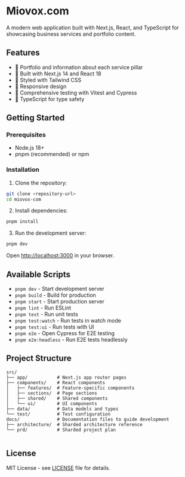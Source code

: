 # Miovox.com

A modern web application built with Next.js, React, and TypeScript for showcasing business services and portfolio content.

## Features

- 🎯 Portfolio and information about each service pillar
- 🚀 Built with Next.js 14 and React 18
- 🎨 Styled with Tailwind CSS
- 📱 Responsive design
- 🧪 Comprehensive testing with Vitest and Cypress
- 🔧 TypeScript for type safety

## Getting Started

### Prerequisites

- Node.js 18+
- pnpm (recommended) or npm

### Installation

1. Clone the repository:

```bash
git clone <repository-url>
cd miovox-com
```

2. Install dependencies:

```bash
pnpm install
```

3. Run the development server:

```bash
pnpm dev
```

Open [http://localhost:3000](http://localhost:3000) in your browser.

## Available Scripts

- `pnpm dev` - Start development server
- `pnpm build` - Build for production
- `pnpm start` - Start production server
- `pnpm lint` - Run ESLint
- `pnpm test` - Run unit tests
- `pnpm test:watch` - Run tests in watch mode
- `pnpm test:ui` - Run tests with UI
- `pnpm e2e` - Open Cypress for E2E testing
- `pnpm e2e:headless` - Run E2E tests headlessly

## Project Structure

```
src/
├── app/           # Next.js app router pages
├── components/    # React components
│   ├── features/  # Feature-specific components
│   ├── sections/  # Page sections
│   ├── shared/    # Shared components
│   └── ui/        # UI components
├── data/          # Data models and types
└── test/          # Test configuration
docs/              # Documentation files to guide development
├── architecture/  # Sharded architecture reference
└── prd/           # Sharded project plan


```

## License

MIT License - see [LICENSE](LICENSE) file for details.
